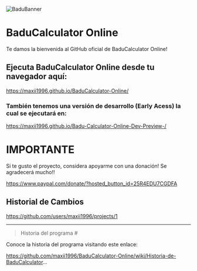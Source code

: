 ![BaduBanner](https://user-images.githubusercontent.com/18560836/233145663-92d514fd-cae1-41af-8e38-a9c18705d674.png)

# BaduCalculator Online

Te damos la bienvenida al GitHub oficial de BaduCalculator Online!

## Ejecuta BaduCalculator Online desde tu navegador aquí:

https://maxii1996.github.io/BaduCalculator-Online/

### También tenemos una versión de desarrollo (Early Acess) la cual se ejecutará en:

https://maxii1996.github.io/Badu-Calculator-Online-Dev-Preview-/


# IMPORTANTE 
Si te gusto el proyecto, considera apoyarme con una donación! Se agradecerá mucho!!

https://www.paypal.com/donate/?hosted_button_id=25R4EDU7CGDFA

## Historial de Cambios

https://github.com/users/maxii1996/projects/1

***

> Historia del programa #

Conoce la historia del programa visitando este enlace:

https://github.com/maxii1996/BaduCalculator-Online/wiki/Historia-de-BaduCalculator...
